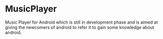 # MusicPlayer
Music Player for Android which is still in development phase and is aimed at giving the newcomers of android to refer it to gain some knowledge about android.
